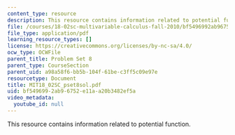```yaml
---
content_type: resource
description: This resource contains information related to potential function.
file: /courses/18-02sc-multivariable-calculus-fall-2010/bf5496992ab96752e11aa20b3482ef5a_MIT18_02SC_pset8sol.pdf
file_type: application/pdf
learning_resource_types: []
license: https://creativecommons.org/licenses/by-nc-sa/4.0/
ocw_type: OCWFile
parent_title: Problem Set 8
parent_type: CourseSection
parent_uid: a98a58f6-bb5b-104f-61be-c3ff5c09e97e
resourcetype: Document
title: MIT18_02SC_pset8sol.pdf
uid: bf549699-2ab9-6752-e11a-a20b3482ef5a
video_metadata:
  youtube_id: null
---
```

This resource contains information related to potential function.